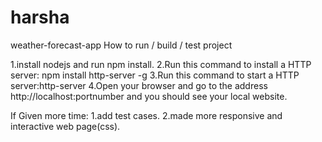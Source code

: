 # harsha
weather-forecast-app
How to run / build / test project

1.install nodejs and run npm install.
2.Run this command to install a HTTP server: npm install http-server -g
3.Run this command to start a HTTP server:http-server
4.Open your browser and go to the address http://localhost:portnumber and you should see your local website. 


If Given more time:
1.add test cases.
2.made more responsive and interactive web page(css).
